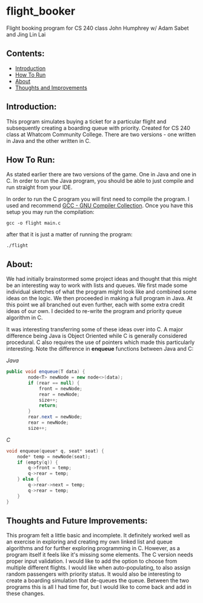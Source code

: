 # flight_booker
Flight booking program for CS 240 class
John Humphrey
w/ Adam Sabet and Jing Lin Lai

## Contents:
- [Introduction](#introduction)
- [How To Run](#how-to-run)
- [About](#about)
- [Thoughts and Improvements](#thoughts-and-future-improvements)

## Introduction:
This program simulates buying a ticket for a particular flight and subsequently creating a boarding queue with priority. Created for CS 240 class at Whatcom Community College. There are two versions - one written in Java and the other written in C.

## How To Run:
As stated earlier there are two versions of the game. One in Java and one in C. In order to run the Java program, you should be able to just compile and run straight from your IDE. 

In order to run the C program you will first need to compile the program. I used and recommend [GCC - GNU Compiler Collection](https://gcc.gnu.org/). Once you have this setup you may run the compilation:

```
gcc -o flight main.c
```

after that it is just a matter of running the program:

```
./flight
```

## About:
We had initially brainstormed some project ideas and thought that this might be an interesting way to work with lists and queues. We first made some individual sketches of what the program might look like and combined some ideas on the logic. We then proceeded in making a full program in Java. At this point we all branched out even further, each with some extra credit ideas of our own. I decided to re-write the program and priority queue algorithm in C.

It was interesting transferring some of these ideas over into C. A major difference being Java is Object Oriented while C is generally considered procedural. C also requires the use of pointers which made this particularly interesting. Note the difference in **enqueue** functions between Java and C:

*Java*
```java
public void enqueue(T data) {
        node<T> newNode = new node<>(data);
        if (rear == null) {
            front = newNode;
            rear = newNode;
            size++;
            return;
        }
        rear.next = newNode;
        rear = newNode;
        size++;
```

*C*
```c
void enqueue(queue* q, seat* seat) {
    node* temp = newNode(seat);
    if (empty(q)) {
        q->front = temp;
        q->rear = temp;
    } else {
        q->rear->next = temp;
        q->rear = temp;
    }
}
```

## Thoughts and Future Improvements:
This program felt a little basic and incomplete. It definitely worked well as an exercise in exploring and creating my own linked list and queue algorithms and for further exploring programming in C. However, as a program itself it feels like it's missing some elements. The C version needs proper input validation. I would like to add the option to choose from multiple different flights. I would like when auto-populating, to also assign random passengers with priority status. It would also be interesting to create a boarding simulation that de-queues the queue. Between the two programs this is all I had time for, but I would like to come back and add in these changes.




